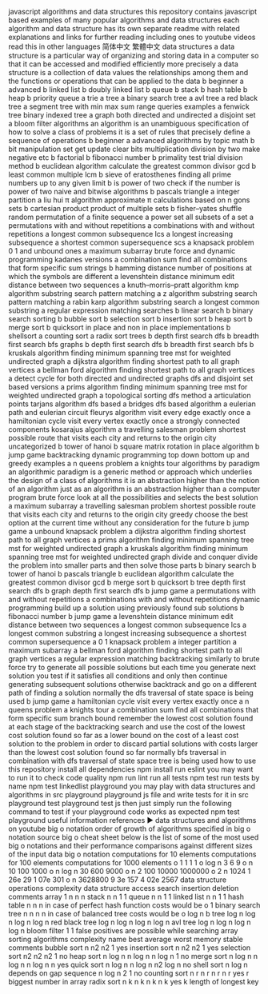 javascript algorithms and data structures this repository contains javascript based examples of many popular algorithms and data structures each algorithm and data structure has its own separate readme with related explanations and links for further reading including ones to youtube videos read this in other languages 简体中文 繁體中文 data structures a data structure is a particular way of organizing and storing data in a computer so that it can be accessed and modified efficiently more precisely a data structure is a collection of data values the relationships among them and the functions or operations that can be applied to the data b beginner a advanced b linked list b doubly linked list b queue b stack b hash table b heap b priority queue a trie a tree a binary search tree a avl tree a red black tree a segment tree with min max sum range queries examples a fenwick tree binary indexed tree a graph both directed and undirected a disjoint set a bloom filter algorithms an algorithm is an unambiguous specification of how to solve a class of problems it is a set of rules that precisely define a sequence of operations b beginner a advanced algorithms by topic math b bit manipulation set get update clear bits multiplication division by two make negative etc b factorial b fibonacci number b primality test trial division method b euclidean algorithm calculate the greatest common divisor gcd b least common multiple lcm b sieve of eratosthenes finding all prime numbers up to any given limit b is power of two check if the number is power of two naive and bitwise algorithms b pascals triangle a integer partition a liu hui π algorithm approximate π calculations based on n gons sets b cartesian product product of multiple sets b fisher–yates shuffle random permutation of a finite sequence a power set all subsets of a set a permutations with and without repetitions a combinations with and without repetitions a longest common subsequence lcs a longest increasing subsequence a shortest common supersequence scs a knapsack problem 0 1 and unbound ones a maximum subarray brute force and dynamic programming kadanes versions a combination sum find all combinations that form specific sum strings b hamming distance number of positions at which the symbols are different a levenshtein distance minimum edit distance between two sequences a knuth–morris–pratt algorithm kmp algorithm substring search pattern matching a z algorithm substring search pattern matching a rabin karp algorithm substring search a longest common substring a regular expression matching searches b linear search b binary search sorting b bubble sort b selection sort b insertion sort b heap sort b merge sort b quicksort in place and non in place implementations b shellsort a counting sort a radix sort trees b depth first search dfs b breadth first search bfs graphs b depth first search dfs b breadth first search bfs b kruskals algorithm finding minimum spanning tree mst for weighted undirected graph a dijkstra algorithm finding shortest path to all graph vertices a bellman ford algorithm finding shortest path to all graph vertices a detect cycle for both directed and undirected graphs dfs and disjoint set based versions a prims algorithm finding minimum spanning tree mst for weighted undirected graph a topological sorting dfs method a articulation points tarjans algorithm dfs based a bridges dfs based algorithm a eulerian path and eulerian circuit fleurys algorithm visit every edge exactly once a hamiltonian cycle visit every vertex exactly once a strongly connected components kosarajus algorithm a travelling salesman problem shortest possible route that visits each city and returns to the origin city uncategorized b tower of hanoi b square matrix rotation in place algorithm b jump game backtracking dynamic programming top down bottom up and greedy examples a n queens problem a knights tour algorithms by paradigm an algorithmic paradigm is a generic method or approach which underlies the design of a class of algorithms it is an abstraction higher than the notion of an algorithm just as an algorithm is an abstraction higher than a computer program brute force look at all the possibilities and selects the best solution a maximum subarray a travelling salesman problem shortest possible route that visits each city and returns to the origin city greedy choose the best option at the current time without any consideration for the future b jump game a unbound knapsack problem a dijkstra algorithm finding shortest path to all graph vertices a prims algorithm finding minimum spanning tree mst for weighted undirected graph a kruskals algorithm finding minimum spanning tree mst for weighted undirected graph divide and conquer divide the problem into smaller parts and then solve those parts b binary search b tower of hanoi b pascals triangle b euclidean algorithm calculate the greatest common divisor gcd b merge sort b quicksort b tree depth first search dfs b graph depth first search dfs b jump game a permutations with and without repetitions a combinations with and without repetitions dynamic programming build up a solution using previously found sub solutions b fibonacci number b jump game a levenshtein distance minimum edit distance between two sequences a longest common subsequence lcs a longest common substring a longest increasing subsequence a shortest common supersequence a 0 1 knapsack problem a integer partition a maximum subarray a bellman ford algorithm finding shortest path to all graph vertices a regular expression matching backtracking similarly to brute force try to generate all possible solutions but each time you generate next solution you test if it satisfies all conditions and only then continue generating subsequent solutions otherwise backtrack and go on a different path of finding a solution normally the dfs traversal of state space is being used b jump game a hamiltonian cycle visit every vertex exactly once a n queens problem a knights tour a combination sum find all combinations that form specific sum branch bound remember the lowest cost solution found at each stage of the backtracking search and use the cost of the lowest cost solution found so far as a lower bound on the cost of a least cost solution to the problem in order to discard partial solutions with costs larger than the lowest cost solution found so far normally bfs traversal in combination with dfs traversal of state space tree is being used how to use this repository install all dependencies npm install run eslint you may want to run it to check code quality npm run lint run all tests npm test run tests by name npm test linkedlist playground you may play with data structures and algorithms in src playground playground js file and write tests for it in src playground test playground test js then just simply run the following command to test if your playground code works as expected npm test playground useful information references ▶ data structures and algorithms on youtube big o notation order of growth of algorithms specified in big o notation source big o cheat sheet below is the list of some of the most used big o notations and their performance comparisons against different sizes of the input data big o notation computations for 10 elements computations for 100 elements computations for 1000 elements o 1 1 1 1 o log n 3 6 9 o n 10 100 1000 o n log n 30 600 9000 o n 2 100 10000 1000000 o 2 n 1024 1 26e 29 1 07e 301 o n 3628800 9 3e 157 4 02e 2567 data structure operations complexity data structure access search insertion deletion comments array 1 n n n stack n n 1 1 queue n n 1 1 linked list n n 1 1 hash table n n n in case of perfect hash function costs would be o 1 binary search tree n n n n in case of balanced tree costs would be o log n b tree log n log n log n log n red black tree log n log n log n log n avl tree log n log n log n log n bloom filter 1 1 false positives are possible while searching array sorting algorithms complexity name best average worst memory stable comments bubble sort n n2 n2 1 yes insertion sort n n2 n2 1 yes selection sort n2 n2 n2 1 no heap sort n log n n log n n log n 1 no merge sort n log n n log n n log n n yes quick sort n log n n log n n2 log n no shell sort n log n depends on gap sequence n log n 2 1 no counting sort n r n r n r n r yes r biggest number in array radix sort n k n k n k n k yes k length of longest key